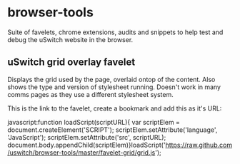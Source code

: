 browser-tools
=============

Suite of favelets, chrome extensions, audits and snippets to help test and debug the uSwitch website in the browser.

uSwitch grid overlay favelet
----------------------------

Displays the grid used by the page, overlaid ontop of the content. Also shows the type and version of stylesheet running. Doesn't work in many comms pages as they use a different stylesheet system.

This is the link to the favelet, create a bookmark and add this as it's URL:

javascript:function loadScript(scriptURL){ var scriptElem = document.createElement('SCRIPT'); scriptElem.setAttribute('language', 'JavaScript'); scriptElem.setAttribute('src', scriptURL); document.body.appendChild(scriptElem)}loadScript('https://raw.github.com/uswitch/browser-tools/master/favelet-grid/grid.js');




